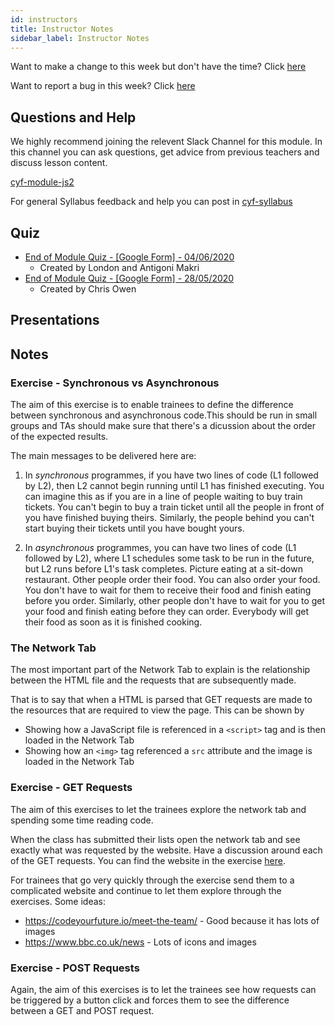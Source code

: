 ```yaml
---
id: instructors
title: Instructor Notes
sidebar_label: Instructor Notes
---
```


Want to make a change to this week but don't have the time? Click [here](https://github.com/CodeYourFuture/syllabus/issues/new?assignees=&labels=enhancement&template=change-request.md&title=)

Want to report a bug in this week? Click [here](https://github.com/CodeYourFuture/syllabus/issues/new?assignees=&labels=bug&template=bug-report.md&title=)

## Questions and Help

We highly recommend joining the relevent Slack Channel for this module. In this channel you can ask questions, get advice from previous teachers and discuss lesson content.

[cyf-module-js2](https://codeyourfuture.slack.com/archives/C7TGMCLS2)

For general Syllabus feedback and help you can post in [cyf-syllabus](https://codeyourfuture.slack.com/archives/C012UUW69S8)

## Quiz

- [End of Module Quiz - [Google Form] - 04/06/2020](https://docs.google.com/forms/d/e/1FAIpQLSeF4F3b9ogAWdgabCcrHfBlDx-59xQ3w-tIG-ojdEqnJng5Pg/viewform)
  - Created by London and Antigoni Makri
- [End of Module Quiz - [Google Form] - 28/05/2020](https://docs.google.com/forms/d/e/1FAIpQLSfMCZZkEWexs_7PbuRMpUPXqjjyXv814mhl3OikBv39QsqKSg/viewform)
  - Created by Chris Owen

## Presentations

## Notes

### Exercise - Synchronous vs Asynchronous

The aim of this exercise is to enable trainees to define the difference between synchronous and asynchronous code.This should be run in small groups and TAs should make sure that there's a dicussion about the order of the expected results.

The main messages to be delivered here are:

1. In _synchronous_ programmes, if you have two lines of code (L1 followed by L2), then L2 cannot begin running until L1 has finished executing. You can imagine this as if you are in a line of people waiting to buy train tickets. You can't begin to buy a train ticket until all the people in front of you have finished buying theirs. Similarly, the people behind you can't start buying their tickets until you have bought yours.

2. In _asynchronous_ programmes, you can have two lines of code (L1 followed by L2), where L1 schedules some task to be run in the future, but L2 runs before L1's task completes. Picture eating at a sit-down restaurant. Other people order their food. You can also order your food. You don't have to wait for them to receive their food and finish eating before you order. Similarly, other people don't have to wait for you to get your food and finish eating before they can order. Everybody will get their food as soon as it is finished cooking.

### The Network Tab

The most important part of the Network Tab to explain is the relationship between the HTML file and the requests that are subsequently made.

That is to say that when a HTML is parsed that GET requests are made to the resources that are required to view the page. This can be shown by

- Showing how a JavaScript file is referenced in a `<script>` tag and is then loaded in the Network Tab
- Showing how an `<img>` tag referenced a `src` attribute and the image is loaded in the Network Tab

### Exercise - GET Requests

The aim of this exercises to let the trainees explore the network tab and spending some time reading code.

When the class has submitted their lists open the network tab and see exactly what was requested by the website. Have a discussion around each of the GET requests. You can find the website in the exercise [here](https://codeyourfuture.github.io/Network-Tab-Example/).

For trainees that go very quickly through the exercise send them to a complicated website and continue to let them explore through the exercises. Some ideas:

- https://codeyourfuture.io/meet-the-team/ - Good because it has lots of images
- https://www.bbc.co.uk/news - Lots of icons and images

### Exercise - POST Requests

Again, the aim of this exercises is to let the trainees see how requests can be triggered by a button click and forces them to see the difference between a GET and POST request.
